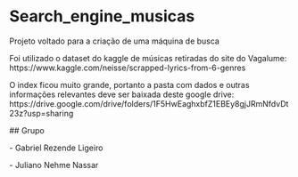 # Search_engine_musicas
Projeto voltado para a criação de uma máquina de busca
<p>Foi utilizado o dataset do kaggle de músicas retiradas do site do Vagalume: https://www.kaggle.com/neisse/scrapped-lyrics-from-6-genres </p>
<p>O index ficou muito grande, portanto a pasta com dados e outras informações relevantes deve ser baixada deste google drive: https://drive.google.com/drive/folders/1F5HwEaghxbfZ1EBEy8gjJRmNfdvDt23z?usp=sharing<p>
## Grupo
<p>- Gabriel Rezende Ligeiro</p>
<p>- Juliano Nehme Nassar</p>
